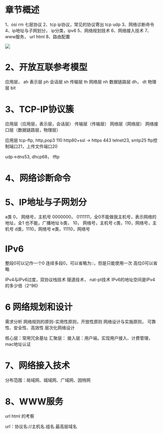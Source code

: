 
# 章节概述
1、osi rm 七层协议
2、tcp ip协议，常见的协议寄出 tcp udp
3、网络诊断命令
4、ip地址与子网划分， ip分类，ipv6
5、网络规划技术
6、网络接入技术
7、www服务， url html
8、路由配置

![](Pasted%20image%2020230514230449.png)


# 2、开放互联参考模型
应用层， ah
表示层  ph
会话层  sh
传输层  th
网络层 nh
数据链路层 dh， dt
物理层 bit

# 3、TCP-IP协议簇

应用层（应用层，表示层，会话层）
传输层（传输层）
网络层（网络层）
网络接口层（数据链路层，物理层）

应用层
tcp-ftp, http,pop3 110
http80+ssl -> https 443
telnet23, smtp25
ftp控制端口21，上传文件端口20

udp->dns53, dhcp68， tftp


# 4、网络诊断命令

# 5、IP地址与子网划分
a类 0， 网络号，主机号 0000000， 0111111，全0不能做我主机号，表示网络的地址，全1 也不能，广播地址
b类， 10， 网络号，主机号
c类，110，网络号，主机号
d类，1110，网络号
e类，11110，网络号



# IPv6
整段0可以记作一个0
连续多段0，可以省略为::，但是只能使用一次
高位0可以省略

IPv4与IPv6过度，双协议栈技术
隧道技术，
nat-pt技术
IPv6的地址空间是IPv4的多少倍（2^96)

# 6 网络规划和设计
需求分析
网络规则的原则-实用性原则，开放性原则
网络设计与实施原则， 可靠性、安全性、高效性
层次化网络设计

核心层：常用冗余基址
汇聚层：
接入层：用户端，实现用户接入、计费管理， mac地址认证

# 7、网络接入技术
分布范围：局域网、城域网、广域网、因特网

# 8、WWW服务
url
html 的考察

url：协议名://主机名.组名.最高层域名
